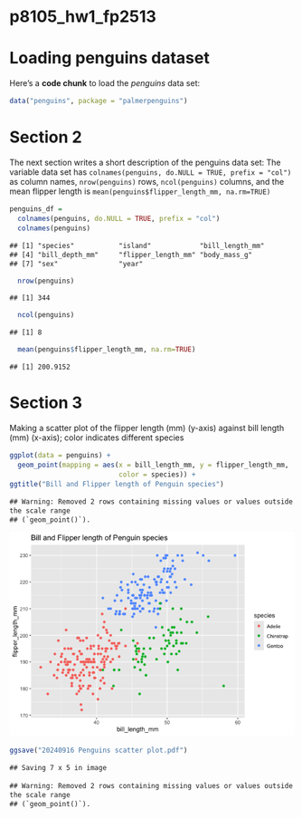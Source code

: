 p8105_hw1_fp2513
================

# Loading penguins dataset

Here’s a **code chunk** to load the *penguins* data set:

``` r
data("penguins", package = "palmerpenguins")
```

# Section 2

The next section writes a short description of the penguins data set:
The variable data set has
`colnames(penguins, do.NULL = TRUE, prefix = "col")` as column names,
`nrow(penguins)` rows, `ncol(penguins)` columns, and the mean flipper
length is `mean(penguins$flipper_length_mm, na.rm=TRUE)`

``` r
penguins_df = 
  colnames(penguins, do.NULL = TRUE, prefix = "col")
  colnames(penguins)
```

    ## [1] "species"           "island"            "bill_length_mm"   
    ## [4] "bill_depth_mm"     "flipper_length_mm" "body_mass_g"      
    ## [7] "sex"               "year"

``` r
  nrow(penguins) 
```

    ## [1] 344

``` r
  ncol(penguins) 
```

    ## [1] 8

``` r
  mean(penguins$flipper_length_mm, na.rm=TRUE)
```

    ## [1] 200.9152

# Section 3

Making a scatter plot of the flipper length (mm) (y-axis) against bill
length (mm) (x-axis); color indicates different species

``` r
ggplot(data = penguins) + 
  geom_point(mapping = aes(x = bill_length_mm, y = flipper_length_mm, 
                           color = species)) +
ggtitle("Bill and Flipper length of Penguin species")
```

    ## Warning: Removed 2 rows containing missing values or values outside the scale range
    ## (`geom_point()`).

![](p8105_hw1_fp2513_files/figure-gfm/yx_scatter-1.png)<!-- -->

``` r
ggsave("20240916 Penguins scatter plot.pdf")
```

    ## Saving 7 x 5 in image

    ## Warning: Removed 2 rows containing missing values or values outside the scale range
    ## (`geom_point()`).
